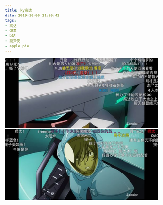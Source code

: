 ```yaml
---
title: ky高达
date: 2019-10-06 21:30:42
tags:
- 高达
- 弹幕
- b站
- 能天使
- apple pie
---
```

![](2019-10-06-21-30/01.jpg)
![](2019-10-06-21-30/02.jpg)
